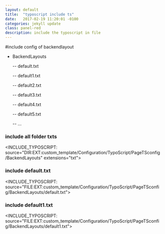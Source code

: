 ```yaml
---
layout: default
title:  "typoscript include ts"
date:   2017-02-19 11:20:01 -0100
categories: jekyll update
class: panel-red
description: include the typoscript in file
---
```


#include config of backendlayout

- BackendLayouts

    -- default.txt

    -- default1.txt

    -- default2.txt

    -- default3.txt

    -- default4.txt

    -- default5.txt
    
    -- ...

### include all folder txts
<INCLUDE_TYPOSCRIPT: source="DIR:EXT:custom_template/Configuration/TypoScript/PageTSconfig/BackendLayouts" extensions="txt">


### include default.txt
<INCLUDE_TYPOSCRIPT: source="FILE:EXT:custom_template/Configuration/TypoScript/PageTSconfig/BackendLayouts/default.txt">

### include default1.txt
<INCLUDE_TYPOSCRIPT: source="FILE:EXT:custom_template/Configuration/TypoScript/PageTSconfig/BackendLayouts/default1.txt">
